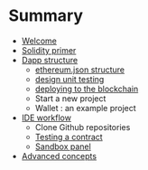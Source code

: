 # Summary

* [Welcome](README.md)
* [Solidity primer](solidity_primer.md)
* [Dapp structure](dapp_structure.md)
   * [ethereum.json structure](ethereumjson_structure.md)
   * [design unit testing](design_unit_testing.md)
   * [deploying to the blockchain](deploying_to_the_blockchain.md)
   * Start a new project
   * Wallet : an example project
* [IDE workflow](ide_workflow.md)
   * Clone Github repositories
   * [Testing a contract](sandbox_features.md)
   * [Sandbox panel](sandbox_panel.md)
* [Advanced concepts](advanced_concepts.md)

